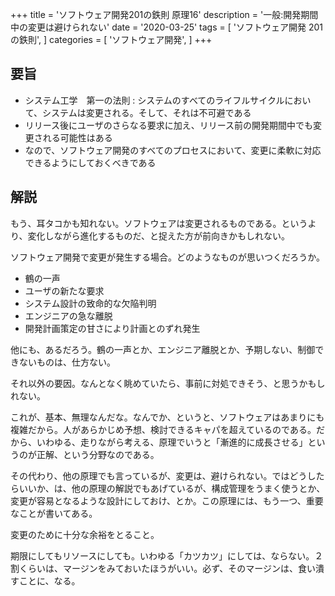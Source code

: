 +++
title = 'ソフトウェア開発201の鉄則 原理16'
description = '一般:開発期間中の変更は避けられない'
date = '2020-03-25'
tags = [
    'ソフトウェア開発 201の鉄則',
]
categories = [
    'ソフトウェア開発',
]
+++
## 要旨
* システム工学　第一の法則 : システムのすべてのライフルサイクルにおいて、システムは変更される。そして、それは不可避である
*  リリース後にユーザのさらなる要求に加え、リリース前の開発期間中でも変更される可能性はある
* なので、ソフトウェア開発のすべてのプロセスにおいて、変更に柔軟に対応できるようにしておくべきである

## 解説
もう、耳タコかも知れない。ソフトウェアは変更されるものである。というより、変化しながら進化するものだ、と捉えた方が前向きかもしれない。

ソフトウェア開発で変更が発生する場合。どのようなものが思いつくだろうか。

* 鶴の一声
* ユーザの新たな要求
* システム設計の致命的な欠陥判明
* エンジニアの急な離脱
* 開発計画策定の甘さにより計画とのずれ発生

他にも、あるだろう。鶴の一声とか、エンジニア離脱とか、予期しない、制御できないものは、仕方ない。

それ以外の要因。なんとなく眺めていたら、事前に対処できそう、と思うかもしれない。

これが、基本、無理なんだな。なんでか、というと、ソフトウェアはあまりにも複雑だから。人があらかじめ予想、検討できるキャパを超えているのである。だから、いわゆる、走りながら考える、原理でいうと「漸進的に成長させる」というのが正解、という分野なのである。

その代わり、他の原理でも言っているが、変更は、避けられない。ではどうしたらいいか、は、他の原理の解説でもあげているが、構成管理をうまく使うとか、変更が容易となるような設計にしておけ、とか。この原理には、もう一つ、重要なことが書いてある。

変更のために十分な余裕をとること。

期限にしてもリソースにしても。いわゆる「カツカツ」にしては、ならない。２割くらいは、マージンをみておいたほうがいい。必ず、そのマージンは、食い潰すことに、なる。
